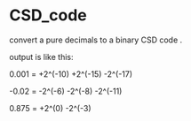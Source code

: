 # CSD_code
convert a pure decimals to a binary CSD code . 

output is like this:

0.001 = +2^(-10) +2^(-15) -2^(-17)

-0.02 = -2^(-6) -2^(-8) -2^(-11)

0.875 = +2^(0) -2^(-3)

